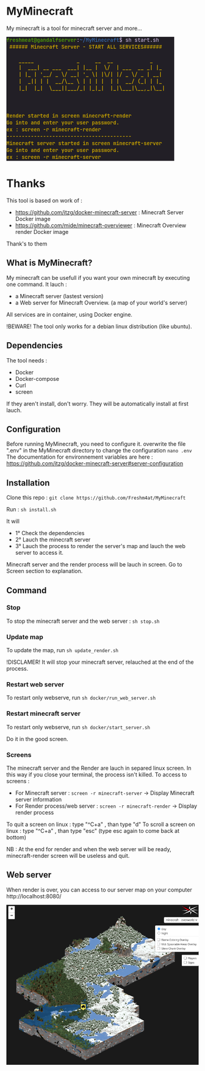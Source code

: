 # MyMinecraft
My minecraft is a tool for minecraft server and more... 

![Alt text](screenshot/start_all.png "Joal running")

# Thanks
This tool is based on work of :
- https://github.com/itzg/docker-minecraft-server : Minecraft Server Docker image
- https://github.com/mide/minecraft-overviewer : Minecraft Overview render Docker image

Thank's to them

## What is MyMinecraft?
My minecraft can be usefull if you want your own minecraft by executing one command.
It lauch :
- a Minecraft server (lastest version)
- a Web server for Minecraft Overview. (a map of your world's server)

All services are in container, using Docker engine.

!BEWARE! The tool only works for a debian linux distribution (like ubuntu).

## Dependencies
The tool needs :
- Docker
- Docker-compose
- Curl
- screen

If they aren't install, don't worry. They will be automatically install at first lauch.

## Configuration
Before running MyMinecraft, you need to configure it.
overwrite the file ".env" in the MyMinecraft directory to change the configuration
`nano .env`
The documentation for environnement variables are here : https://github.com/itzg/docker-minecraft-server#server-configuration

## Installation
Clone this repo :
`git clone https://github.com/Freshm4at/MyMinecraft`

Run :
`sh install.sh`

It will
- 1° Check the dependencies
- 2° Lauch the minecraft server
- 3° Lauch the process to render the server's map and lauch the web server to access it.

Minecraft server and the render process will be lauch in screen. Go to Screen section to explanation.

## Command
### Stop
To stop the minecraft server and the web server : 
`sh stop.sh`

### Update map
To update the map, run
`sh update_render.sh`

!DISCLAMER! It will stop your minecraft server, relauched at the end of the process.

### Restart web server
To restart only webserve, run
`sh docker/run_web_server.sh`

### Restart minecraft server
To restart only webserve, run
`sh docker/start_server.sh`

Do it in the good screen.


### Screens
The minecraft server and the Render are lauch in separed linux screen. In this way if you close your terminal, the process isn't killed.
To access to screens :
- For Minecraft server : `screen -r minecraft-server` -> Display Minecraft server information 
- For Render process/web server : `screen -r minecraft-render` -> Display render process

To quit a screen on linux : type "^C+a" , than type "d"
To scroll a screen on linux : type "^C+a" , than type "esc" (type esc again to come back at bottom)

NB : At the end for render and when the web server will be ready, minecraft-render screen will be useless and quit.

## Web server
When render is over, you can access to our server map on your computer
http://localhost:8080/

![Alt text](screenshot/map_render.png "Joal running")


